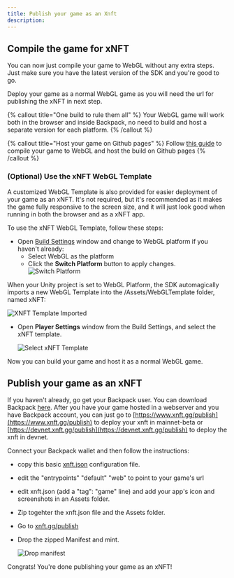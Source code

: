 ```yaml
---
title: Publish your game as an Xnft
description:
---
```


## Compile the game for xNFT
You can now just compile your game to WebGL without any extra steps. Just make sure you have the latest version of the SDK and you're good to go.

Deploy your game as a normal WebGL game as you will need the url for publishing the xNFT in next step.

{% callout title="One build to rule them all" %}
Your WebGL game will work both in the browser and inside Backpack, no need to build and host a separate version for each platform.
{% /callout %}

{% callout title="Host your game on Github pages" %}
Follow [this guide](/docs/gh-pages) to compile your game to WebGL  and host the build on Github pages
{% /callout %}

### (Optional) Use the xNFT WebGL Template
A customized WebGL Template is also provided for easier deployment of your game as an xNFT. It's not required, but it's recommended as it makes the game fully responsive to the screen size, and it will just look good when running in both the browser and as a xNFT app.

To use the xNFT WebGL Template, follow these steps:

- Open [Build Settings](https://docs.unity3d.com/Manual/BuildSettings.html) window and change to WebGL platform if you haven't already:
  - Select WebGL as the platform
  - Click the **Switch Platform** button to apply changes.
    ![Switch Platform](/xnft/switch_platform.png)

When your Unity project is set to WebGL Platform, the SDK automagically imports a new WebGL Template into the /Assets/WebGLTemplate folder, named xNFT:

  ![XNFT Template Imported](/xnft/xnft_webgl_template_imported.png)

- Open **Player Settings** window from the Build Settings, and select the xNFT template.

  ![Select xNFT Template](/xnft/select_xnft_template.png)

Now you can build your game and host it as a normal WebGL game.

## Publish your game as an xNFT
If you haven't already, go get your Backpack user. You can download Backpack [here](https://www.backpack.app/downloads).
After you have your game hosted in a webserver and you have Backpack account, you can just go to [https://www.xnft.gg/publish](https://www.xnft.gg/publish) to deploy your xnft in mainnet-beta or [https://devnet.xnft.gg/publish](https://devnet.xnft.gg/publish) to deploy the xnft in devnet. 

Connect your Backpack wallet and then follow the instructions:
- copy this basic [xnft.json](https://github.com/coral-xyz/xnft-quickstart/blob/master/xnft.json) configuration file.
- edit the "entrypoints" "default" "web" to point to your game's url
- edit xnft.json (add a "tag": "game" line) and add your app's icon and screenshots in an Assets folder.
- Zip togehter the xnft.json file and the Assets folder.  
- Go to [xnft.gg/publish](https://www.xnft.gg/publish) 
- Drop the zipped Manifest and mint. 

  ![Drop manifest](/xnft/drop_manifest.png)

Congrats! You're done publishing your game as an xNFT!

